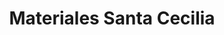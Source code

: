 ---
title: "Materiales Santa Cecilia"
url: /tlalnepantla/materiales-santa-cecilia/
shop: Baustoffe
---